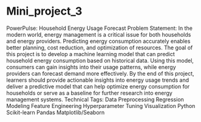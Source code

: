 # Mini_project_3
PowerPulse: Household Energy Usage Forecast
Problem Statement:
In the modern world, energy management is a critical issue for both households and energy providers. Predicting energy consumption accurately enables better planning, cost reduction, and optimization of resources. The goal of this project is to develop a machine learning model that can predict household energy consumption based on historical data. Using this model, consumers can gain insights into their usage patterns, while energy providers can forecast demand more effectively.
By the end of this project, learners should provide actionable insights into energy usage trends and deliver a predictive model that can help optimize energy consumption for households or serve as a baseline for further research into energy management systems.
Technical Tags:
Data Preprocessing
Regression Modeling
Feature Engineering
Hyperparameter Tuning
Visualization
Python
Scikit-learn
Pandas
Matplotlib/Seaborn
